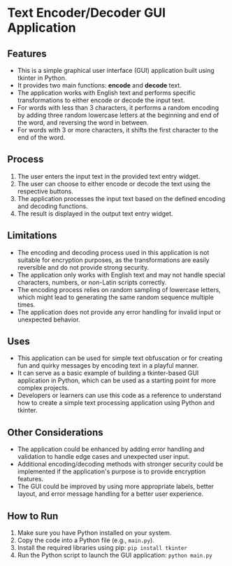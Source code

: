 # Text Encoder/Decoder GUI Application

## Features
- This is a simple graphical user interface (GUI) application built using tkinter in Python.
- It provides two main functions: **encode** and **decode** text.
- The application works with English text and performs specific transformations to either encode or decode the input text.
- For words with less than 3 characters, it performs a random encoding by adding three random lowercase letters at the beginning and end of the word, and reversing the word in between.
- For words with 3 or more characters, it shifts the first character to the end of the word.

## Process
1. The user enters the input text in the provided text entry widget.
2. The user can choose to either encode or decode the text using the respective buttons.
3. The application processes the input text based on the defined encoding and decoding functions.
4. The result is displayed in the output text entry widget.

## Limitations
- The encoding and decoding process used in this application is not suitable for encryption purposes, as the transformations are easily reversible and do not provide strong security.
- The application only works with English text and may not handle special characters, numbers, or non-Latin scripts correctly.
- The encoding process relies on random sampling of lowercase letters, which might lead to generating the same random sequence multiple times.
- The application does not provide any error handling for invalid input or unexpected behavior.

## Uses
- This application can be used for simple text obfuscation or for creating fun and quirky messages by encoding text in a playful manner.
- It can serve as a basic example of building a tkinter-based GUI application in Python, which can be used as a starting point for more complex projects.
- Developers or learners can use this code as a reference to understand how to create a simple text processing application using Python and tkinter.

## Other Considerations
- The application could be enhanced by adding error handling and validation to handle edge cases and unexpected user input.
- Additional encoding/decoding methods with stronger security could be implemented if the application's purpose is to provide encryption features.
- The GUI could be improved by using more appropriate labels, better layout, and error message handling for a better user experience.

## How to Run
1. Make sure you have Python installed on your system.
2. Copy the code into a Python file (e.g., `main.py`).
3. Install the required libraries using pip: `pip install tkinter`
4. Run the Python script to launch the GUI application: `python main.py`


